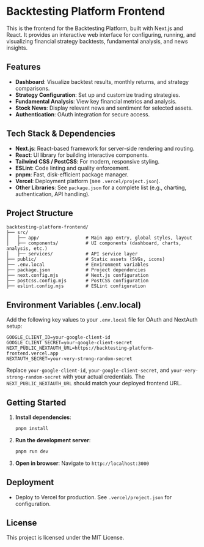 
# Backtesting Platform Frontend

This is the frontend for the Backtesting Platform, built with Next.js and React. It provides an interactive web interface for configuring, running, and visualizing financial strategy backtests, fundamental analysis, and news insights.

## Features
- **Dashboard**: Visualize backtest results, monthly returns, and strategy comparisons.
- **Strategy Configuration**: Set up and customize trading strategies.
- **Fundamental Analysis**: View key financial metrics and analysis.
- **Stock News**: Display relevant news and sentiment for selected assets.
- **Authentication**: OAuth integration for secure access.

## Tech Stack & Dependencies
- **Next.js**: React-based framework for server-side rendering and routing.
- **React**: UI library for building interactive components.
- **Tailwind CSS / PostCSS**: For modern, responsive styling.
- **ESLint**: Code linting and quality enforcement.
- **pnpm**: Fast, disk-efficient package manager.
- **Vercel**: Deployment platform (see `.vercel/project.json`).
- **Other Libraries**: See `package.json` for a complete list (e.g., charting, authentication, API handling).

## Project Structure

```
backtesting-platform-frontend/
├── src/
│   ├── app/                 # Main app entry, global styles, layout
│   ├── components/          # UI components (dashboard, charts, analysis, etc.)
│   ├── services/            # API service layer
├── public/                  # Static assets (SVGs, icons)
├── .env.local               # Environment variables
├── package.json             # Project dependencies
├── next.config.mjs          # Next.js configuration
├── postcss.config.mjs       # PostCSS configuration
├── eslint.config.mjs        # ESLint configuration
```

## Environment Variables (.env.local)
Add the following key values to your `.env.local` file for OAuth and NextAuth setup:

```env
GOOGLE_CLIENT_ID=your-google-client-id
GOOGLE_CLIENT_SECRET=your-google-client-secret
NEXT_PUBLIC_NEXTAUTH_URL=https://backtesting-platform-frontend.vercel.app
NEXTAUTH_SECRET=your-very-strong-random-secret
```

Replace `your-google-client-id`, `your-google-client-secret`, and `your-very-strong-random-secret` with your actual credentials. The `NEXT_PUBLIC_NEXTAUTH_URL` should match your deployed frontend URL.

## Getting Started
1. **Install dependencies**:
	```powershell
	pnpm install
	```
2. **Run the development server**:
	```powershell
	pnpm run dev
	```
3. **Open in browser**:
	Navigate to `http://localhost:3000`

## Deployment
- Deploy to Vercel for production. See `.vercel/project.json` for configuration.

## License
This project is licensed under the MIT License.
